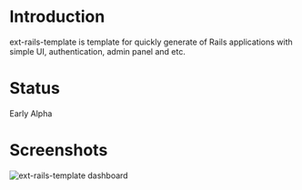 Introduction
============

ext-rails-template is template for quickly generate of Rails applications with simple UI, authentication, admin panel and etc.

Status
======

Early Alpha

Screenshots
===========

![ext-rails-template dashboard](http://lh3.ggpht.com/_t-RB-yPT4-A/S22Doi1vH5I/AAAAAAAAAwM/OfL6OqUDs14/s144/screenshot01.png)